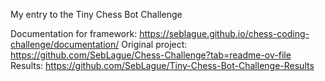 My entry to the Tiny Chess Bot Challenge

Documentation for framework: https://seblague.github.io/chess-coding-challenge/documentation/
Original project: https://github.com/SebLague/Chess-Challenge?tab=readme-ov-file
Results: https://github.com/SebLague/Tiny-Chess-Bot-Challenge-Results
